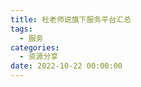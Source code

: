 ```yaml
---
title: 杜老师说旗下服务平台汇总
tags:
  - 服务
categories:
  - 资源分享
date: 2022-10-22 00:00:00
---
```


> 

<!-- more -->

## 